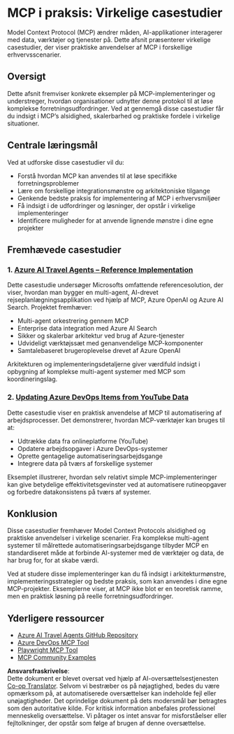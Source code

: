 <!--
CO_OP_TRANSLATOR_METADATA:
{
  "original_hash": "23899e82d806f25e5e46e89aab564dca",
  "translation_date": "2025-06-13T21:26:52+00:00",
  "source_file": "09-CaseStudy/README.md",
  "language_code": "da"
}
-->
# MCP i praksis: Virkelige casestudier

Model Context Protocol (MCP) ændrer måden, AI-applikationer interagerer med data, værktøjer og tjenester på. Dette afsnit præsenterer virkelige casestudier, der viser praktiske anvendelser af MCP i forskellige erhvervsscenarier.

## Oversigt

Dette afsnit fremviser konkrete eksempler på MCP-implementeringer og understreger, hvordan organisationer udnytter denne protokol til at løse komplekse forretningsudfordringer. Ved at gennemgå disse casestudier får du indsigt i MCP’s alsidighed, skalerbarhed og praktiske fordele i virkelige situationer.

## Centrale læringsmål

Ved at udforske disse casestudier vil du:

- Forstå hvordan MCP kan anvendes til at løse specifikke forretningsproblemer  
- Lære om forskellige integrationsmønstre og arkitektoniske tilgange  
- Genkende bedste praksis for implementering af MCP i erhvervsmiljøer  
- Få indsigt i de udfordringer og løsninger, der opstår i virkelige implementeringer  
- Identificere muligheder for at anvende lignende mønstre i dine egne projekter  

## Fremhævede casestudier

### 1. [Azure AI Travel Agents – Reference Implementation](./travelagentsample.md)

Dette casestudie undersøger Microsofts omfattende referencesolution, der viser, hvordan man bygger en multi-agent, AI-drevet rejseplanlægningsapplikation ved hjælp af MCP, Azure OpenAI og Azure AI Search. Projektet fremhæver:

- Multi-agent orkestrering gennem MCP  
- Enterprise data integration med Azure AI Search  
- Sikker og skalerbar arkitektur ved brug af Azure-tjenester  
- Udvideligt værktøjssæt med genanvendelige MCP-komponenter  
- Samtalebaseret brugeroplevelse drevet af Azure OpenAI  

Arkitekturen og implementeringsdetaljerne giver værdifuld indsigt i opbygning af komplekse multi-agent systemer med MCP som koordineringslag.

### 2. [Updating Azure DevOps Items from YouTube Data](./UpdateADOItemsFromYT.md)

Dette casestudie viser en praktisk anvendelse af MCP til automatisering af arbejdsprocesser. Det demonstrerer, hvordan MCP-værktøjer kan bruges til at:

- Udtrække data fra onlineplatforme (YouTube)  
- Opdatere arbejdsopgaver i Azure DevOps-systemer  
- Oprette gentagelige automatiseringsarbejdsgange  
- Integrere data på tværs af forskellige systemer  

Eksemplet illustrerer, hvordan selv relativt simple MCP-implementeringer kan give betydelige effektivitetsgevinster ved at automatisere rutineopgaver og forbedre datakonsistens på tværs af systemer.

## Konklusion

Disse casestudier fremhæver Model Context Protocols alsidighed og praktiske anvendelser i virkelige scenarier. Fra komplekse multi-agent systemer til målrettede automatiseringsarbejdsgange tilbyder MCP en standardiseret måde at forbinde AI-systemer med de værktøjer og data, de har brug for, for at skabe værdi.

Ved at studere disse implementeringer kan du få indsigt i arkitekturmønstre, implementeringsstrategier og bedste praksis, som kan anvendes i dine egne MCP-projekter. Eksemplerne viser, at MCP ikke blot er en teoretisk ramme, men en praktisk løsning på reelle forretningsudfordringer.

## Yderligere ressourcer

- [Azure AI Travel Agents GitHub Repository](https://github.com/Azure-Samples/azure-ai-travel-agents)  
- [Azure DevOps MCP Tool](https://github.com/microsoft/azure-devops-mcp)  
- [Playwright MCP Tool](https://github.com/microsoft/playwright-mcp)  
- [MCP Community Examples](https://github.com/microsoft/mcp)

**Ansvarsfraskrivelse**:  
Dette dokument er blevet oversat ved hjælp af AI-oversættelsestjenesten [Co-op Translator](https://github.com/Azure/co-op-translator). Selvom vi bestræber os på nøjagtighed, bedes du være opmærksom på, at automatiserede oversættelser kan indeholde fejl eller unøjagtigheder. Det oprindelige dokument på dets modersmål bør betragtes som den autoritative kilde. For kritisk information anbefales professionel menneskelig oversættelse. Vi påtager os intet ansvar for misforståelser eller fejltolkninger, der opstår som følge af brugen af denne oversættelse.